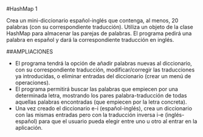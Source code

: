 #HashMap 1

Crea un mini-diccionario español-inglés que contenga, al menos, 20 palabras (con su correspondiente traducción).
Utiliza un objeto de la clase HashMap para almacenar las parejas de palabras. El programa pedirá una palabra en español y dará la correspondiente traducción en inglés.

##AMPLIACIONES
- El programa tendrá la opción de añadir palabras nuevas al diccionario, con su correspondiente traducción, modificar/corregir las traducciones ya introducidas, o eliminar entradas del diccionario (crear un menú de operaciones).
- El programa permitirá buscar las palabras que empiecen por una determinada letra, mostrando los pares palabra-traducción de todas aquellas palabras encontradas (que empiecen por la letra concreta).
- Una vez creado el diccionario e-i (español-inglés), crea un diccionario con las mismas entradas pero con la traducción inversa i-e (inglés-español) para que el usuario pueda elegir entre uno u otro al entrar en la aplicación.
